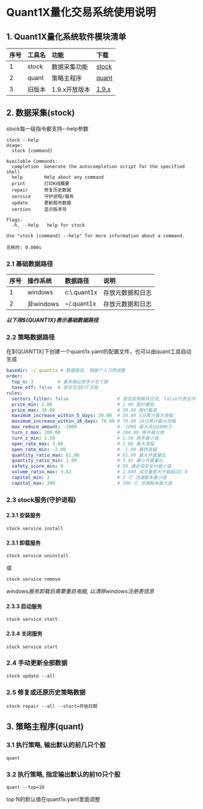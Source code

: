 ﻿Quant1X量化交易系统使用说明
===


## 1. Quant1X量化系统软件模块清单

| 序号 | 工具名                | 功能      | 下载                     |
|:---|:-------------------|:--------|:-----------------------|
| 1  | stock          | 数据采集功能  | [stock](download.html) |
| 2  | quant              | 策略主程序 | [quant](download.html)     |
| 3  | 旧版本 | 1.9.x开放版本 | [1.9.x](v1.9.html)     |

## 2. 数据采集(stock)

stock每一级指令都支持--help参数
```shell
stock --help
Usage:
  stock [command]

Available Commands:
  completion  Generate the autocompletion script for the specified shell
  help        Help about any command
  print       打印K线概要
  repair      修复历史数据
  service     守护进程/服务
  update      更新股市数据
  version     显示版本号

Flags:
  -h, --help   help for stock

Use "stock [command] --help" for more information about a command.

总耗时: 0.000s
```

### 2.1 基础数据路径
| 序号 | 操作系统     |  数据路径     | 说明 |
|:---|:---------|:-------------|:---------|
| 1  | windows  | c:\\.quant1x | 存放元数据和日志 |
| 2  | 非windows | ~/.quant1x   | 存放元数据和日志 |

***以下用${QUANT1X}表示基础数据路径***

### 2.2 策略数据路径
在${QUANT1X}下创建一个quant1x.yaml的配置文件，也可以由quant工具自动生成
```yaml
basedir: ~/.quant1x # 数据路径, 根据个人习惯调整
order:
  top_n: 3         # 最多输出前多少名个股
  have_etf: false  # 是否包含ETF交易
rules:
  sectors_filter: false                  # 是否启用板块过滤, false代表全市场扫描
  price_min: 2.00                        # 2.00 股价最低
  price_max: 30.00                       # 30.00 股价最高
  maximum_increase_within_5_days: 20.00  # 20.00 5日累计最大涨幅
  maximum_increase_within_10_days: 70.00 # 70.00 10日累计最大涨幅
  max_reduce_amount: -1000               # -1000 最大流出1000万
  turn_z_max: 200.00                     # 200.00 换手最大值
  turn_z_min: 1.50                       # 1.50 换手最小值
  open_rate_max: 2.00                    # 2.00 最大涨幅
  open_rate_min: -2.00                   # -1.00 最低涨幅
  quantity_ratio_max: 61.80              # 61.80 最大开盘量比
  quantity_ratio_min: 1.00               # 3.82 最小开盘量比
  safety_score_min: 0                    # 80 通达信安全分最小值
  volume_ratio_max: 3.82                 # 1.800 成交量放大不能超过1.8
  capital_min: 2                         # 2 亿 流通股本最小值
  capital_max: 200                       # 200 亿 流通股本最大值
```

### 2.3 stock服务(守护进程)

#### 2.3.1 安装服务
```shell
stock service install
```
#### 2.3.1 卸载服务

```shell
stock service uninstall
```
或
```shell
stock service remove
```
*windows服务卸载后需要重启电脑, 以清除windows注册表信息*

#### 2.3.3 启动服务
```shell
stock service start
```

#### 2.3.4 关闭服务
```shell
stock service start
```

### 2.4 手动更新全部数据
```shell
stock update --all
```
### 2.5 修复或还原历史策略数据
```shell
stock repair --all --start=开始日期
```

## 3. 策略主程序(quant)

### 3.1 执行策略, 输出默认的前几只个股
```shell
quant
```

### 3.2 执行策略, 指定输出默认的前10只个股
```shell
quant --top=10
```
top N的默认值在quant1x.yaml里面调整